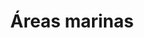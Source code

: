 ---
title: Áreas marinas
weight: 3
menu: 
  main:
    identifier: areas-marinas
    parent: regiones
---